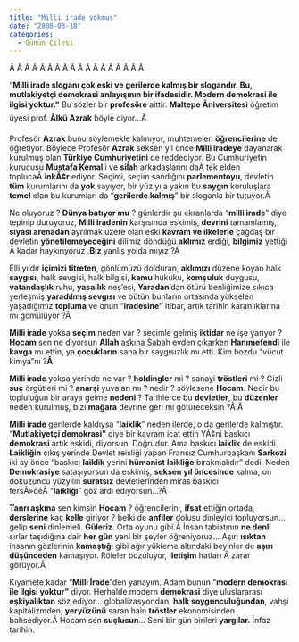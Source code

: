 ```yaml
---
title: "Milli irade yokmuş"
date: "2008-03-18"
categories: 
  - Günün Çilesi
---
```


Â Â Â Â Â Â Â Â Â Â Â Â Â Â Â Â Â Â 

“**Milli irade sloganı çok eski ve gerilerde kalmış bir slogandır. Bu, mutlakiyetçi demokrasi anlayışının bir ifadesidir. Modern demokrasi ile ilgisi yoktur."** Bu sözler bir **profesöre** aittir. **Maltepe Ãniversitesi** öğretim üyesi prof. **Ãlkü Azrak** böyle diyor…Â 

Profesör **Azrak** bunu söylemekle kalmıyor, muhtemelen **öğrencilerine** de öğretiyor. Böylece Profesör **Azrak** seksen yıl önce **Milli iradeye** dayanarak kurulmuş olan **Türkiye Cumhuriyetini** de reddediyor. Bu Cumhuriyetin kurucusu **Mustafa Kemal**’i ve **silah** arkadaşlarını daÂ tek elden toplucaÂ **inkÃ¢r** ediyor. Seçimi, seçim sandığını **parlementoyu**, devletin **tüm** kurumlarını da **yok** sayıyor, bir yüz yıla yakın bu **saygın** kuruluşlara **temel** olan bu kurumları da “**gerilerde kalmış**” bir sloganla bir tutuyor.Â 

Ne oluyoruz ? **Dünya batıyor mu** ? günlerdir şu ekranlarda “**milli irade**” diye tepinip duruyoruz, **Milli iradenin** karşısında eskimiş, **devrini** tamamlamış, **siyasi arenadan** ayrılmak üzere olan eski **kavram ve ilkelerle** çağdaş bir devletin **yönetilemeyeceğini** dilimiz döndüğü **aklımız** erdiği, **bilgimiz** yettiği Â kadar haykırıyoruz .**Biz** yanlış yolda mıyız ?Â 

Elli yıldır **içimizi titreten**, gönlümüzü dolduran, **aklımızı** düzene koyan halk **saygısı,** halk sevgisi, halk bilgisi, **kamu** hukuku, **komşuluk** duygusu, **vatandaşlık** ruhu, **yasallık** neş’esi, **Yaradan**’dan ötürü benliğimize sıkıca yerleşmiş **yaradılmış sevgısı** ve bütün bunların ortasında yükselen yaşadığımız **topluma** ve onun “**iradesine”** itibar, artık tarihin karanlıklarına mı gömülüyor ?Â 

**Milli irade** yoksa **seçim** neden var ? seçimle gelmiş **iktidar** ne işe yarıyor ? **Hocam** sen ne diyorsun **Allah** aşkına Sabah evden çıkarken **Hanımefendi** ile **kavga** mı ettin, ya **çocukların** sana bir saygısızlık mı etti. Kim bozdu “vücut kimya”nı ?**Â** 

**Milli irade** yoksa yerinde ne var ? **holdingler** mi ? sanayi **tröstleri** mi ? Gizli **suç** örgütleri mi ? **anarşi** yuvaları mı ? nedir ? söylesene **Hocam**. Nedir bu topluluğun bir araya gelme **nedeni** ? Tarihlerce bu **devletler**, bu **düzenler** neden kurulmuş, bizi **mağara** devrine geri mi götüreceksin ?Â Â 

**Milli irade** gerilerde kaldıysa “**laiklik**” neden ilerde, o da gerilerde kalmıştır. “**Mutlakiyetçi demokrasi”** diye bir kavram icat ettin YÃ¢ni baskıcı **demokrasi** artık eskidi, diyorsun. Doğrudur. Ama baskıcı **laiklik** de eskidi. **Laikliğin** çıkış yerinde Devlet reisliği yapan Fransız Cumhurbaşkanı **Sarkozi** iki ay önce “baskıcı **laiklik** yerini **hümanist** **laikliğe** bırakmalıdır” dedi. Neden **Demokrasiye** sataşıyorsun da eskimiş, **seksen yıl önces**i**nde** kalma, on dokuzuncu yüzyılın **suratsız** devletlerinden miras baskıcı fersÃ»deÂ “**laikliği**” göz ardı ediyorsun…?Â 

**Tanrı aşkına** sen kimsin **Hocam** ? öğrencilerini, **ifsat** ettiğin ortada, **derslerine** kaç **kelle** giriyor ? belki de **anfiler** dolusu dinleyici topluyorsun… gelip **seni** dinlemeli. **Güleriz**. Orta oyunu gibi.Â İnsan tabiatının **ne denli** sırlar taşıdığına dair **her gün** yeni bir şeyler öğreniyoruz… Aşırı **ışıktan** insanın gözlerinin **kamaştığı** gibi ağır yükleme altındaki beyinler de **aşırı düşünceden** kamaşıyor. Röleler bozuluyor, **iletişim** hatları Â zarar görüyor.Â 

Kıyamete kadar “**Milli İrade**”den yanayım. Adam bunun “**modern demokrasi ile ilgisi yoktur”** diyor. Herhalde modern **demokrasi** diye uluslararası **eşkiyalıktan** söz ediyor… globalizasyondan, **halk soygunculuğundan**, vahşi kapitalizmden, **yeryüzünü** saran hain **tröstler** ekonomisinden bahsediyor.Â Hocam sen **suçlusun**… Seni bir gün birileri **yargılar.** İnfaz tarihin.
